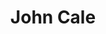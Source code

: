 ---
title: "John Cale"
summary: "John Davies Cale is a Welsh musician, composer, and record producer who was a founding member of the American rock band the Velvet Underground. Over his six-decade career, Cale has worked in various styles across rock, drone, classical, avant-garde and electronic music.He studied music at Goldsmiths College, University of London, before relocating in 1963 to New York City's downtown music scene, where he performed as part of the Theatre of Eternal Music and formed the Velvet Underground. Since leaving the band in 1968, Cale has released sixteen solo studio albums, including the widely acclaimed Paris 1919 and Music for a New Society . Cale has also acquired a reputation as an adventurous record producer, working on the debut albums of several innovative artists, including the Stooges and Patti Smith."
image: "john-cale.jpg"
apple_music_artist_url: "https://music.apple.com/gb/artist/john-cale/476654"
wikipedia_url: "https://en.wikipedia.org/wiki/John_Cale"
---